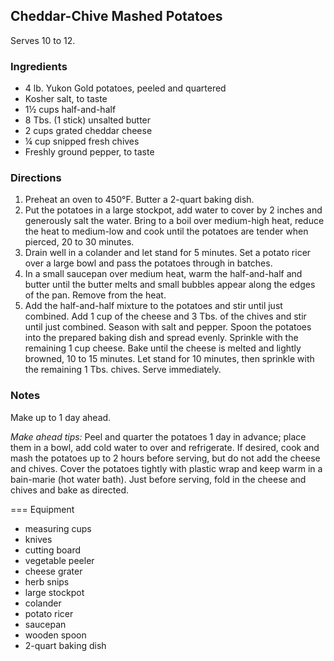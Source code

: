 ## Cheddar-Chive Mashed Potatoes

Serves 10 to 12.

### Ingredients

* 4 lb. Yukon Gold potatoes, peeled and quartered
* Kosher salt, to taste
* 1½ cups half-and-half
* 8 Tbs. (1 stick) unsalted butter
* 2 cups grated cheddar cheese
* ¼ cup snipped fresh chives
* Freshly ground pepper, to taste

### Directions

1. Preheat an oven to 450°F. Butter a 2-quart baking dish.
2. Put the potatoes in a large stockpot, add water to cover by 2 inches and generously salt the water. Bring to a boil over medium-high heat, reduce the heat to medium-low and cook until the potatoes are tender when pierced, 20 to 30 minutes.
3. Drain well in a colander and let stand for 5 minutes. Set a potato ricer over a large bowl and pass the potatoes through in batches.
4. In a small saucepan over medium heat, warm the half-and-half and butter until the butter melts and small bubbles appear along the edges of the pan. Remove from the heat.
5. Add the half-and-half mixture to the potatoes and stir until just combined. Add 1 cup of the cheese and 3 Tbs. of the chives and stir until just combined. Season with salt and pepper. Spoon the potatoes into the prepared baking dish and spread evenly. Sprinkle with the remaining 1 cup cheese. Bake until the cheese is melted and lightly browned, 10 to 15 minutes. Let stand for 10 minutes, then sprinkle with the remaining 1 Tbs. chives. Serve immediately.

### Notes

Make up to 1 day ahead.

*Make ahead tips:* Peel and quarter the potatoes 1 day in advance; place them in a bowl, add cold water to over and refrigerate. If desired, cook and mash the potatoes up to 2 hours before serving, but do not add the cheese and chives. Cover the potatoes tightly with plastic wrap and keep warm in a bain-marie (hot water bath). Just before serving, fold in the cheese and chives and bake as directed.

=== Equipment

* measuring cups
* knives
* cutting board
* vegetable peeler
* cheese grater
* herb snips
* large stockpot
* colander
* potato ricer
* saucepan
* wooden spoon
* 2-quart baking dish
